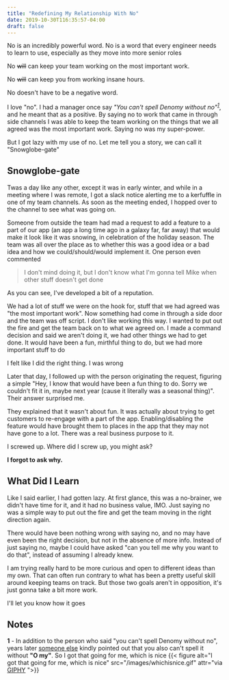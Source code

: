 ```yaml
---
title: "Redefining My Relationship With No"
date: 2019-10-30T116:35:57-04:00
draft: false
---
```


No is an incredibly powerful word. No is a word that every engineer needs to learn to use, especially as they move into more senior roles

No ~~will~~ can keep your team working on the most important work.

No ~~will~~ can keep you from working insane hours.

No doesn't have to be a negative word.

I love "no". I had a manager once say *"You can't spell Denomy without no"<sup><a href="#note1">1</a></sup>*, and he meant that as a positive. By saying no to work that came in through side channels I was able to keep the team working on the things that we all agreed was the most important work. Saying no was my super-power.

But I got lazy with my use of no. Let me tell you a story, we can call it "Snowglobe-gate"

## Snowglobe-gate
Twas a day like any other, except it was in early winter, and while in a meeting where I was remote, I got a slack notice alerting me to a kerfuffle in one of my team channels. As soon as the meeting ended, I hopped over to the channel to see what was going on.

Someone from outside the team had mad a request to add a feature to a part of our app (an app a long time ago in a galaxy far, far away) that would make it look like it was snowing, in celebration of the holiday season. The team was all over the place as to whether this was a good idea or a bad idea and how we could/should/would implement it. One person even commented 

> I don't mind doing it, but I don't know what I'm gonna tell Mike when other stuff doesn't get done

As you can see, I've developed a bit of a reputation.

We had a lot of stuff we were on the hook for, stuff that we had agreed was "the most important work". Now something had come in through a side door and the team was off script. I don't like working this way. I wanted to put out the fire and get the team back on to what we agreed on. I made a command decision and said we aren't doing it, we had other things we had to get done. It would have been a fun, mirthful thing to do, but we had more important stuff to do

I felt like I did the right thing. I was wrong

Later that day, I followed up with the person originating the request, figuring a simple "Hey, I know that would have been a fun thing to do. Sorry we couldn't fit it in, maybe next year (cause it literally was a seasonal thing)". Their answer surprised me. 

They explained that it wasn't about fun. It was actually about trying to get customers to re-engage with a part of the app. Enabling/disabling the feature would have brought them to places in the app that they may not have gone to a lot. There was a real business purpose to it.

I screwed up. Where did I screw up, you might ask?

**I forgot to ask why.**

## What Did I Learn
Like I said earlier, I had gotten lazy. At first glance, this was a no-brainer, we didn't have time for it, and it had no business value, IMO. Just saying no was a simple way to put out the fire and get the team moving in the right direction again.

There would have been nothing wrong with saying no, and no may have even been the right decision, but not in the absence of more info. Instead of just saying no, maybe I could have asked "can you tell me why you want to do that", instead of assuming I already knew.

I am trying really hard to be more curious and open to different ideas than my own. That can often run contrary to what has been a pretty useful skill around keeping teams on track. But those two goals aren't in opposition, it's just gonna take a bit more work.

I'll let you know how it goes


## Notes
<label id="note1">**1** - In addition to the person who said "you can't spell Denomy without no", years later [someone else](https://twitter.com/mrdavidjcole) kindly pointed out that you also can't spell it without **"O my"**. So I got that going for me, which is nice
{{< figure  alt="I got that going for me, which is nice" src="/images/whichisnice.gif" attr="via [GIPHY](https://giphy.com/gifs/reactiongifs-mrw-nice-akoqZXagYJkXe) ">}}